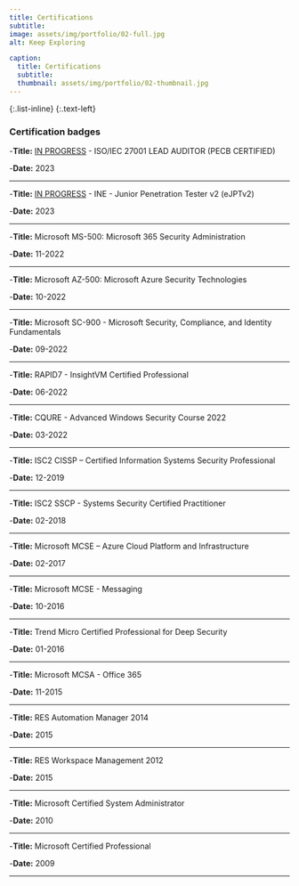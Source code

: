 ```yaml
---
title: Certifications
subtitle: 
image: assets/img/portfolio/02-full.jpg
alt: Keep Exploring

caption:
  title: Certifications
  subtitle: 
  thumbnail: assets/img/portfolio/02-thumbnail.jpg
---
```





{:.list-inline}
{:.text-left}

### Certification badges


-**Title:** <u>IN PROGRESS</u> - ISO/IEC 27001 LEAD AUDITOR (PECB CERTIFIED)

-**Date:** 2023

------
-**Title:** <u>IN PROGRESS</u> - INE - Junior Penetration Tester v2 (eJPTv2)

-**Date:** 2023

------

-**Title:** Microsoft MS-500: Microsoft 365 Security Administration

-**Date:** 11-2022

------

-**Title:** Microsoft AZ-500: Microsoft Azure Security Technologies

-**Date:** 10-2022

------

-**Title:** Microsoft SC-900 - Microsoft Security, Compliance, and Identity Fundamentals

-**Date:** 09-2022

------

-**Title:** RAPID7 - InsightVM Certified Professional

-**Date:** 06-2022

------

-**Title:** CQURE - Advanced Windows Security Course 2022

-**Date:** 03-2022

------

-**Title:** ISC2 CISSP – Certified Information Systems Security Professional

-**Date:** 12-2019

------

-**Title:**  ISC2 SSCP - Systems Security Certified Practitioner

-**Date:** 02-2018

------

-**Title:** Microsoft MCSE – Azure Cloud Platform and Infrastructure

-**Date:** 02-2017

------

-**Title:**  Microsoft MCSE - Messaging

-**Date:** 10-2016


------

-**Title:** Trend Micro Certified Professional for Deep Security

-**Date:** 01-2016

------

-**Title:** Microsoft MCSA - Office 365

-**Date:** 11-2015

------

-**Title:** RES Automation Manager 2014

-**Date:** 2015

------

-**Title:** RES Workspace Management 2012

-**Date:** 2015

------

-**Title:** Microsoft Certified System Administrator

-**Date:** 2010

------
-**Title:** Microsoft Certified Professional

-**Date:** 2009

------

